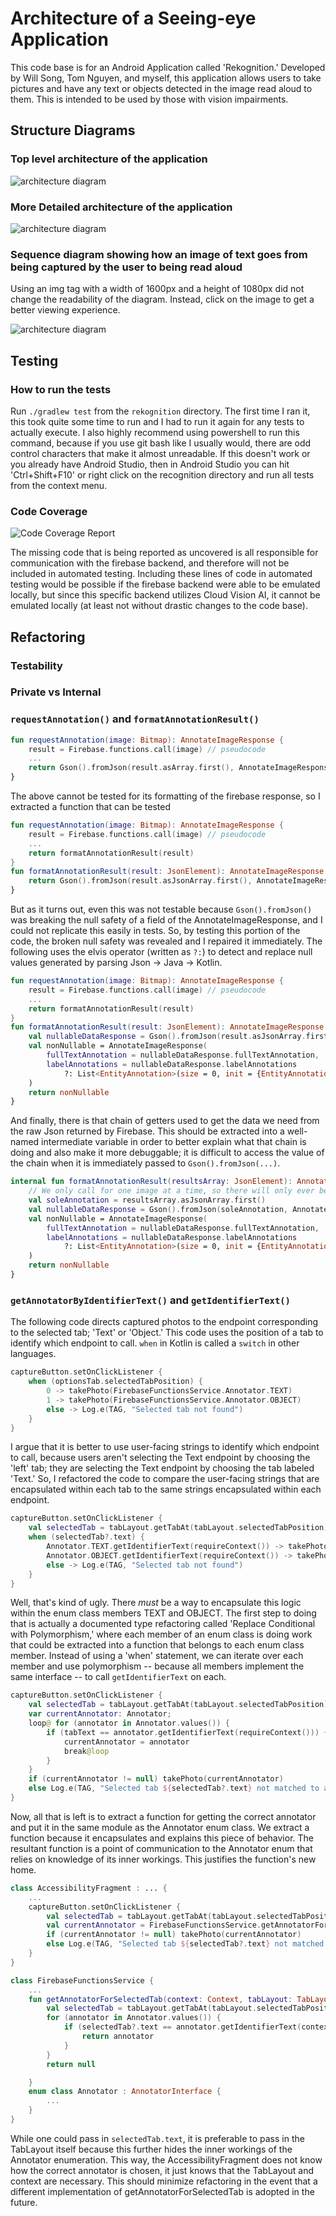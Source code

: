 # Architecture of a Seeing-eye Application

This code base is for an Android Application called 'Rekognition.' Developed by Will Song, Tom Nguyen, and myself, this application allows users to take pictures and have any text or objects detected in the image read aloud to them. This is intended to be used by those with vision impairments.

## Structure Diagrams

### Top level architecture of the application

![architecture diagram](/imgs/Top_Level_Architecture.png)

### More Detailed architecture of the application

![architecture diagram](/imgs/Detailed_Architecture.png)

### Sequence diagram showing how an image of text goes from being captured by the user to being read aloud

Using an img tag with a width of 1600px and a height of 1080px did not change the readability of the diagram. Instead, click on the image to get a better viewing experience.
<!-- <img src="https://user-images.githubusercontent.com/62970170/150383233-6d5f1bfc-9510-489e-bfdf-7942a73f9eaf.png" width="1600" height="1080"> -->
![architecture diagram](/imgs/Image_Capture_Sequence.png)

## Testing

### How to run the tests

Run `./gradlew test` from the `rekognition` directory. The first time I ran it, this took quite some time to run and I had to run it again for any tests to actually execute.
I also highly recommend using powershell to run this command, because if you use git bash like I usually would, there are odd control characters that make it almost unreadable.
If this doesn't work or you already have Android Studio, then in Android Studio you can hit 'Ctrl+Shift+F10' or right click on the recognition directory and run all tests from the context menu.

### Code Coverage

![Code Coverage Report](/imgs/Testing_Coverage.png)

The missing code that is being reported as uncovered is all responsible for communication with the firebase backend, and therefore will not be included in automated testing.
Including these lines of code in automated testing would be possible if the firebase backend were able to be emulated locally, but since this specific backend utilizes Cloud Vision AI, it cannot be emulated locally (at least not without drastic changes to the code base).

## Refactoring

### Testability

### Private vs Internal

### `requestAnnotation()` and `formatAnnotationResult()`

``` Kotlin
fun requestAnnotation(image: Bitmap): AnnotateImageResponse {
    result = Firebase.functions.call(image) // pseudocode
    ...
    return Gson().fromJson(result.asArray.first(), AnnotateImageResponse::class.java)
}
```

The above cannot be tested for its formatting of the firebase response, so I extracted a function that can be tested

``` Kotlin
fun requestAnnotation(image: Bitmap): AnnotateImageResponse {
    result = Firebase.functions.call(image) // pseudocode
    ...
    return formatAnnotationResult(result)
}
fun formatAnnotationResult(result: JsonElement): AnnotateImageResponse {
    return Gson().fromJson(result.asJsonArray.first(), AnnotateImageResponse::class.java)
}
```

But as it turns out, even this was not testable because `Gson().fromJson()` was breaking the null safety of a field of the AnnotateImageResponse, and I could not replicate this easily in tests. So, by testing this portion of the code, the broken null safety was revealed and I repaired it immediately. The following uses the elvis operator (written as `?:`) to detect and replace null values generated by parsing Json -> Java -> Kotlin.

``` Kotlin
fun requestAnnotation(image: Bitmap): AnnotateImageResponse {
    result = Firebase.functions.call(image) // pseudocode
    ...
    return formatAnnotationResult(result)
}
fun formatAnnotationResult(result: JsonElement): AnnotateImageResponse {
    val nullableDataResponse = Gson().fromJson(result.asJsonArray.first(), AnnotateImageResponse::class.java)
    val nonNullable = AnnotateImageResponse(
        fullTextAnnotation = nullableDataResponse.fullTextAnnotation,
        labelAnnotations = nullableDataResponse.labelAnnotations
            ?: List<EntityAnnotation>(size = 0, init = {EntityAnnotation("", 0.0)})
    )
    return nonNullable
}
```

And finally, there is that chain of getters used to get the data we need from the raw Json returned by Firebase. This should be extracted into a well-named intermediate variable in order to better explain what that chain is doing and also make it more debuggable; it is difficult to access the value of the chain when it is immediately passed to `Gson().fromJson(...)`.

``` Kotlin
internal fun formatAnnotationResult(resultsArray: JsonElement): AnnotateImageResponse {
    // We only call for one image at a time, so there will only ever be one result in the array
    val soleAnnotation = resultsArray.asJsonArray.first()
    val nullableDataResponse = Gson().fromJson(soleAnnotation, AnnotateImageResponse::class.java)
    val nonNullable = AnnotateImageResponse(
        fullTextAnnotation = nullableDataResponse.fullTextAnnotation,
        labelAnnotations = nullableDataResponse.labelAnnotations
            ?: List<EntityAnnotation>(size = 0, init = {EntityAnnotation("", 0.0)})
    )
    return nonNullable
}
```

### `getAnnotatorByIdentifierText()` and `getIdentifierText()`

The following code directs captured photos to the endpoint corresponding to the selected tab; 'Text' or 'Object.'
This code uses the position of a tab to identify which endpoint to call. `when` in Kotlin is called a `switch` in other languages.

``` Kotlin
captureButton.setOnClickListener {
    when (optionsTab.selectedTabPosition) {
        0 -> takePhoto(FirebaseFunctionsService.Annotator.TEXT)
        1 -> takePhoto(FirebaseFunctionsService.Annotator.OBJECT)
        else -> Log.e(TAG, "Selected tab not found")
    }
}
```

I argue that it is better to use user-facing strings to identify which endpoint to call, because users aren't selecting the Text endpoint by choosing the 'left' tab;
they are selecting the Text endpoint by choosing the tab labeled 'Text.'
So, I refactored the code to compare the user-facing strings that are encapsulated within each tab to the same strings encapsulated within each endpoint.

``` Kotlin
captureButton.setOnClickListener {
    val selectedTab = tabLayout.getTabAt(tabLayout.selectedTabPosition) 
    when (selectedTab?.text) {
        Annotator.TEXT.getIdentifierText(requireContext()) -> takePhoto(FirebaseFunctionsService.Annotator.TEXT)
        Annotator.OBJECT.getIdentifierText(requireContext()) -> takePhoto(FirebaseFunctionsService.Annotator.OBJECT)
        else -> Log.e(TAG, "Selected tab not found")
    }
}
```

Well, that's kind of ugly. There *must* be a way to encapsulate this logic within the enum class members TEXT and OBJECT.
The first step to doing that is actually a documented type refactoring called 'Replace Conditional with Polymorphism,' where each member of an enum class is doing work that could be extracted into a function that belongs to each enum class member.
Instead of using a 'when' statement, we can iterate over each member and use polymorphism -- because all members implement the same interface -- to call `getIdentifierText` on each.

``` Kotlin
captureButton.setOnClickListener {
    val selectedTab = tabLayout.getTabAt(tabLayout.selectedTabPosition) 
    var currentAnnotator: Annotator;
    loop@ for (annotator in Annotator.values()) {
        if (tabText == annotator.getIdentifierText(requireContext())) {
            currentAnnotator = annotator
            break@loop
        }
    }
    if (currentAnnotator != null) takePhoto(currentAnnotator)
    else Log.e(TAG, "Selected tab ${selectedTab?.text} not matched to a computer vision endpoint")
}
```

Now, all that is left is to extract a function for getting the correct annotator and put it in the same module as the Annotator enum class.
We extract a function because it encapsulates and explains this piece of behavior.
The resultant function is a point of communication to the Annotator enum that relies on knowledge of its inner workings.
This justifies the function's new home.

``` Kotlin
class AccessibilityFragment : ... {
    ...
    captureButton.setOnClickListener {
        val selectedTab = tabLayout.getTabAt(tabLayout.selectedTabPosition)
        val currentAnnotator = FirebaseFunctionsService.getAnnotatorForSelectedTab(requireContext(), tabLayout)
        if (currentAnnotator != null) takePhoto(currentAnnotator)
        else Log.e(TAG, "Selected tab ${selectedTab?.text} not matched to a computer vision endpoint")
    }
}
```

``` Kotlin
class FirebaseFunctionsService {
    ...
    fun getAnnotatorForSelectedTab(context: Context, tabLayout: TabLayout): Annotator? {
        val selectedTab = tabLayout.getTabAt(tabLayout.selectedTabPosition)
        for (annotator in Annotator.values()) {
            if (selectedTab?.text == annotator.getIdentifierText(context)) {
                return annotator
            }
        }
        return null

    }
    enum class Annotator : AnnotatorInterface {
        ...
    }
}
```

While one could pass in `selectedTab.text`, it is preferable to pass in the TabLayout itself because this further hides the inner workings of the Annotator enumeration.
This way, the AccessibilityFragment does not know how the correct annotator is chosen, it just knows that the TabLayout and context are necessary.
This should minimize refactoring in the event that a different implementation of getAnnotatorForSelectedTab is adopted in the future.
